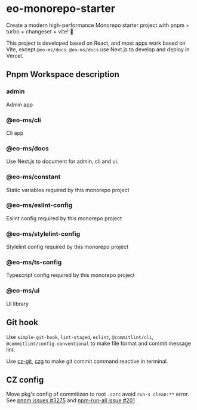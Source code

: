 # eo-monorepo-starter

Create a modern high-performance Monorepo starter project with pnpm + turbo + changeset + vite! 🚀

This project is developed based on React, and most apps work based on Vite, except `@eo-ms/docs`. `@eo-ms/docs` use Next.js to develop and deploy in Vercel.

## Pnpm Workspace description

### admin

Admin app

### @eo-ms/cli

Cli app

### @eo-ms/docs

Use Next.js to document for admin, cli and ui.

### @eo-ms/constant

Static variables required by this monorepo project

### @eo-ms/eslint-config

Eslint config required by this monorepo project

### @eo-ms/stylelint-config

Stylelint config required by this monorepo project

### @eo-ms/ts-config

Typescript config required by this monorepo project

### @eo-ms/ui

UI library

## Git hook

Use `simple-git-hook`, `lint-staged`, `eslint`, `@commitlint/cli`, `@commitlint/config-conventional` to make file format and commit message lint.

Use [cz-git](https://cz-git.qbb.sh/), [czg](https://cz-git.qbb.sh/cli/#VPContent) to make git commit command reactive in terminal.

## CZ config

Move pkg's config of commitizen to root `.czrc` avoid `run-s clean:**` error. See [pnpm issues #3275](https://github.com/pnpm/pnpm/issues/3275) and [npm-run-all issue #201](https://github.com/mysticatea/npm-run-all/issues/201)
